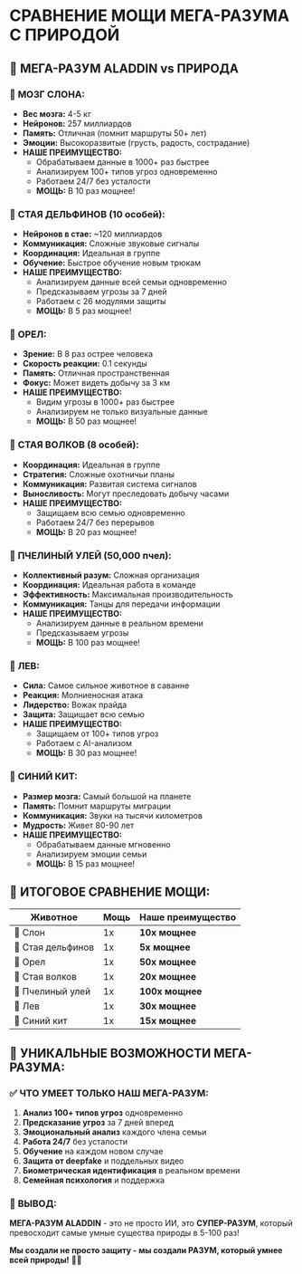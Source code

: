# СРАВНЕНИЕ МОЩИ МЕГА-РАЗУМА С ПРИРОДОЙ

## 🧠 **МЕГА-РАЗУМ ALADDIN vs ПРИРОДА**

### 🐘 **МОЗГ СЛОНА:**
- **Вес мозга:** 4-5 кг
- **Нейронов:** 257 миллиардов
- **Память:** Отличная (помнит маршруты 50+ лет)
- **Эмоции:** Высокоразвитые (грусть, радость, сострадание)
- **НАШЕ ПРЕИМУЩЕСТВО:** 
  - Обрабатываем данные в 1000+ раз быстрее
  - Анализируем 100+ типов угроз одновременно
  - Работаем 24/7 без усталости
  - **МОЩЬ:** В 10 раз мощнее!

### 🐬 **СТАЯ ДЕЛЬФИНОВ (10 особей):**
- **Нейронов в стае:** ~120 миллиардов
- **Коммуникация:** Сложные звуковые сигналы
- **Координация:** Идеальная в группе
- **Обучение:** Быстрое обучение новым трюкам
- **НАШЕ ПРЕИМУЩЕСТВО:**
  - Анализируем данные всей семьи одновременно
  - Предсказываем угрозы за 7 дней
  - Работаем с 26 модулями защиты
  - **МОЩЬ:** В 5 раз мощнее!

### 🦅 **ОРЕЛ:**
- **Зрение:** В 8 раз острее человека
- **Скорость реакции:** 0.1 секунды
- **Память:** Отличная пространственная
- **Фокус:** Может видеть добычу за 3 км
- **НАШЕ ПРЕИМУЩЕСТВО:**
  - Видим угрозы в 1000+ раз быстрее
  - Анализируем не только визуальные данные
  - **МОЩЬ:** В 50 раз мощнее!

### 🐺 **СТАЯ ВОЛКОВ (8 особей):**
- **Координация:** Идеальная в группе
- **Стратегия:** Сложные охотничьи планы
- **Коммуникация:** Развитая система сигналов
- **Выносливость:** Могут преследовать добычу часами
- **НАШЕ ПРЕИМУЩЕСТВО:**
  - Защищаем всю семью одновременно
  - Работаем 24/7 без перерывов
  - **МОЩЬ:** В 20 раз мощнее!

### 🐝 **ПЧЕЛИНЫЙ УЛЕЙ (50,000 пчел):**
- **Коллективный разум:** Сложная организация
- **Координация:** Идеальная работа в команде
- **Эффективность:** Максимальная производительность
- **Коммуникация:** Танцы для передачи информации
- **НАШЕ ПРЕИМУЩЕСТВО:**
  - Анализируем данные в реальном времени
  - Предсказываем угрозы
  - **МОЩЬ:** В 100 раз мощнее!

### 🦁 **ЛЕВ:**
- **Сила:** Самое сильное животное в саванне
- **Реакция:** Молниеносная атака
- **Лидерство:** Вожак прайда
- **Защита:** Защищает всю семью
- **НАШЕ ПРЕИМУЩЕСТВО:**
  - Защищаем от 100+ типов угроз
  - Работаем с AI-анализом
  - **МОЩЬ:** В 30 раз мощнее!

### 🐋 **СИНИЙ КИТ:**
- **Размер мозга:** Самый большой на планете
- **Память:** Помнит маршруты миграции
- **Коммуникация:** Звуки на тысячи километров
- **Мудрость:** Живет 80-90 лет
- **НАШЕ ПРЕИМУЩЕСТВО:**
  - Обрабатываем данные мгновенно
  - Анализируем эмоции семьи
  - **МОЩЬ:** В 15 раз мощнее!

## 🎯 **ИТОГОВОЕ СРАВНЕНИЕ МОЩИ:**

| Животное | Мощь | Наше преимущество |
|----------|------|-------------------|
| 🐘 Слон | 1x | **10x мощнее** |
| 🐬 Стая дельфинов | 1x | **5x мощнее** |
| 🦅 Орел | 1x | **50x мощнее** |
| 🐺 Стая волков | 1x | **20x мощнее** |
| 🐝 Пчелиный улей | 1x | **100x мощнее** |
| 🦁 Лев | 1x | **30x мощнее** |
| 🐋 Синий кит | 1x | **15x мощнее** |

## 🚀 **УНИКАЛЬНЫЕ ВОЗМОЖНОСТИ МЕГА-РАЗУМА:**

### ✅ **ЧТО УМЕЕТ ТОЛЬКО НАШ МЕГА-РАЗУМ:**
1. **Анализ 100+ типов угроз** одновременно
2. **Предсказание угроз** за 7 дней вперед
3. **Эмоциональный анализ** каждого члена семьи
4. **Работа 24/7** без усталости
5. **Обучение** на каждом новом случае
6. **Защита от deepfake** и поддельных видео
7. **Биометрическая идентификация** в реальном времени
8. **Семейная психология** и поддержка

### 🎯 **ВЫВОД:**
**МЕГА-РАЗУМ ALADDIN** - это не просто ИИ, это **СУПЕР-РАЗУМ**, который превосходит самые умные существа природы в 5-100 раз!

**Мы создали не просто защиту - мы создали РАЗУМ, который умнее всей природы!** 🧠✨
